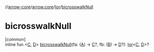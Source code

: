 //[arrow-core](../../../index.md)/[arrow.core](../index.md)/[Ior](index.md)/[bicrosswalkNull](bicrosswalk-null.md)

# bicrosswalkNull

[common]\
inline fun &lt;[C](bicrosswalk-null.md), [D](bicrosswalk-null.md)&gt; [bicrosswalkNull](bicrosswalk-null.md)(fa: ([A](index.md)) -&gt; [C](bicrosswalk-null.md)?, fb: ([B](index.md)) -&gt; [D](bicrosswalk-null.md)?): [Ior](index.md)&lt;[C](bicrosswalk-null.md), [D](bicrosswalk-null.md)&gt;?
